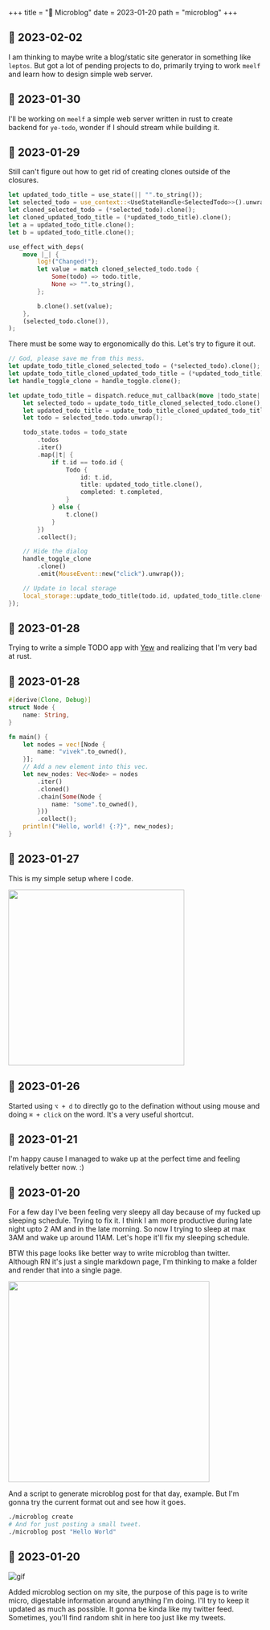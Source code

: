 +++
title = "🦠 Microblog"
date = 2023-01-20
path = "microblog"
+++

## 📅 2023-02-02
I am thinking to maybe write a blog/static site generator in something like `leptos`. But got a lot of pending projects to do, primarily trying to work `meelf` and learn how to design simple web server. 

## 📅 2023-01-30
I'll be working on `meelf` a simple web server written in rust to create backend for `ye-todo`, wonder if I should stream while building it.

## 📅 2023-01-29

Still can't figure out how to get rid of creating clones outside of the closures.

```rs
let updated_todo_title = use_state(|| "".to_string());
let selected_todo = use_context::<UseStateHandle<SelectedTodo>>().unwrap();
let cloned_selected_todo = (*selected_todo).clone();
let cloned_updated_todo_title = (*updated_todo_title).clone();
let a = updated_todo_title.clone();
let b = updated_todo_title.clone();

use_effect_with_deps(
    move |_| {
        log!("Changed!");
        let value = match cloned_selected_todo.todo {
            Some(todo) => todo.title,
            None => "".to_string(),
        };

        b.clone().set(value);
    },
    (selected_todo.clone()),
);
```

There must be some way to ergonomically do this. Let's try to figure it out.

```rs
// God, please save me from this mess.
let update_todo_title_cloned_selected_todo = (*selected_todo).clone();
let update_todo_title_cloned_updated_todo_title = (*updated_todo_title).clone();
let handle_toggle_clone = handle_toggle.clone();

let update_todo_title = dispatch.reduce_mut_callback(move |todo_state| {
    let selected_todo = update_todo_title_cloned_selected_todo.clone();
    let updated_todo_title = update_todo_title_cloned_updated_todo_title.clone();
    let todo = selected_todo.todo.unwrap();

    todo_state.todos = todo_state
        .todos
        .iter()
        .map(|t| {
            if t.id == todo.id {
                Todo {
                    id: t.id,
                    title: updated_todo_title.clone(),
                    completed: t.completed,
                }
            } else {
                t.clone()
            }
        })
        .collect();

    // Hide the dialog
    handle_toggle_clone
        .clone()
        .emit(MouseEvent::new("click").unwrap());

    // Update in local storage
    local_storage::update_todo_title(todo.id, updated_todo_title.clone()).unwrap();
});
```

## 📅 2023-01-28

Trying to write a simple TODO app with [Yew](https://yew.rs) and realizing that I'm very bad at rust.

## 📅 2023-01-28

```rust
#[derive(Clone, Debug)]
struct Node {
    name: String,
}

fn main() {
    let nodes = vec![Node {
        name: "vivek".to_owned(),
    }];
    // Add a new element into this vec.
    let new_nodes: Vec<Node> = nodes
        .iter()
        .cloned()
        .chain(Some(Node {
            name: "some".to_owned(),
        }))
        .collect();
    println!("Hello, world! {:?}", new_nodes);
}
```

## 📅 2023-01-27

This is my simple setup where I code.

<img src="/img/setup.jpg" width="350" />

## 📅 2023-01-26

Started using
`⌥ + d` to directly go to the defination without using mouse and doing `⌘ + click` on the word. It's a very useful shortcut.

## 📅 2023-01-21

I'm happy cause I managed to wake up at the perfect time and feeling relatively better now. :)

## 📅 2023-01-20

For a few day I've been feeling very sleepy all day because of my fucked up sleeping schedule. Trying to fix it. I think I am more productive during late night upto 2 AM and in the late morning. So now I trying to sleep at max 3AM and wake up around 11AM. Let's hope it'll fix my sleeping schedule.

BTW this page looks like better way to write microblog than twitter. Although RN it's just a single markdown page, I'm thinking to make a folder and render that into a single page.

<img src="/img/mic.png" width="400">

And a script to generate microblog post for that day, example. But I'm gonna try the current format out and see how it goes.

```bash
./microblog create
# And for just posting a small tweet.
./microblog post "Hello World"
```

## 📅 2023-01-20

![gif](/img/pepe.gif)

Added microblog section on my site, the purpose of this page is to write micro, digestable information around anything I'm doing. I'll try to keep it updated as much as possible. It gonna be kinda like my twitter feed.
Sometimes, you'll find random shit in here too just like my tweets.
